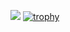 ![](https://komarev.com/ghpvc/?username=monkey3three)
[![trophy](https://github-profile-trophy.vercel.app/?username=ryo-ma)](https://github.com/ryo-ma/github-profile-trophy)
